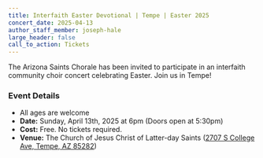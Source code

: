 ```yaml
---
title: Interfaith Easter Devotional | Tempe | Easter 2025
concert_date: 2025-04-13
author_staff_member: joseph-hale
large_header: false
call_to_action: Tickets
---
```


The Arizona Saints Chorale has been invited to participate in an interfaith
community choir concert celebrating Easter. Join us in Tempe!

### Event Details
 - All ages are welcome
 - **Date:** Sunday, April 13th, 2025 at 6pm (Doors open at 5:30pm)
 - **Cost:** Free. No tickets required.
 - **Venue:** The Church of Jesus Christ of Latter-day Saints ([2707 S College Ave, Tempe, AZ 85282](https://maps.app.goo.gl/5eMQvnyCV6jY2DQb7))
